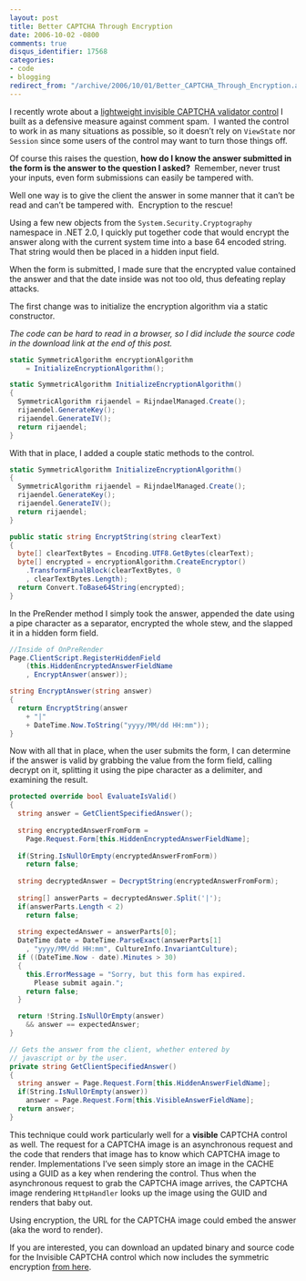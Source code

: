 ```yaml
---
layout: post
title: Better CAPTCHA Through Encryption
date: 2006-10-02 -0800
comments: true
disqus_identifier: 17568
categories:
- code
- blogging
redirect_from: "/archive/2006/10/01/Better_CAPTCHA_Through_Encryption.aspx/"
---
```


I recently wrote about a [lightweight invisible CAPTCHA validator
control](https://haacked.com/archive/2006/09/26/Lightweight_Invisible_CAPTCHA_Validator_Control.aspx "Lightweight Invisible CAPTCHA")
I built as a defensive measure against comment spam.  I wanted the
control to work in as many situations as possible, so it doesn’t rely on
`ViewState` nor `Session` since some users of the control may want to
turn those things off.

Of course this raises the question, **how do I know the answer submitted
in the form is the answer to the question I asked?**  Remember, never
trust your inputs, even form submissions can easily be tampered with.

Well one way is to give the client the answer in some manner that it
can’t be read and can’t be tampered with.  Encryption to the rescue!

Using a few new objects from the `System.Security.Cryptography`
namespace in .NET 2.0, I quickly put together code that would encrypt
the answer along with the current system time into a base 64 encoded
string.  That string would then be placed in a hidden input field.

When the form is submitted, I made sure that the encrypted value
contained the answer and that the date inside was not too old, thus
defeating replay attacks.

The first change was to initialize the encryption algorithm via a static
constructor.

*The code can be hard to read in a browser, so I did include the source
code in the download link at the end of this post.*

```csharp
static SymmetricAlgorithm encryptionAlgorithm 
    = InitializeEncryptionAlgorithm();

static SymmetricAlgorithm InitializeEncryptionAlgorithm()
{
  SymmetricAlgorithm rijaendel = RijndaelManaged.Create();
  rijaendel.GenerateKey();
  rijaendel.GenerateIV();
  return rijaendel;
}
```

With that in place, I added a couple static methods to the control.

```csharp
static SymmetricAlgorithm InitializeEncryptionAlgorithm()
{
  SymmetricAlgorithm rijaendel = RijndaelManaged.Create();
  rijaendel.GenerateKey();
  rijaendel.GenerateIV();
  return rijaendel;
}

public static string EncryptString(string clearText)
{
  byte[] clearTextBytes = Encoding.UTF8.GetBytes(clearText);
  byte[] encrypted = encryptionAlgorithm.CreateEncryptor()
    .TransformFinalBlock(clearTextBytes, 0
    , clearTextBytes.Length);
  return Convert.ToBase64String(encrypted);
}
```

In the PreRender method I simply took the answer, appended the date
using a pipe character as a separator, encrypted the whole stew, and the
slapped it in a hidden form field.

```csharp
//Inside of OnPreRender
Page.ClientScript.RegisterHiddenField
    (this.HiddenEncryptedAnswerFieldName
    , EncryptAnswer(answer));

string EncryptAnswer(string answer)
{
  return EncryptString(answer 
    + "|" 
    + DateTime.Now.ToString("yyyy/MM/dd HH:mm"));
}
```

Now with all that in place, when the user submits the form, I can
determine if the answer is valid by grabbing the value from the form
field, calling decrypt on it, splitting it using the pipe character as a
delimiter, and examining the result.

```csharp
protected override bool EvaluateIsValid()
{
  string answer = GetClientSpecifiedAnswer();
    
  string encryptedAnswerFromForm = 
    Page.Request.Form[this.HiddenEncryptedAnswerFieldName];
    
  if(String.IsNullOrEmpty(encryptedAnswerFromForm))
    return false;
    
  string decryptedAnswer = DecryptString(encryptedAnswerFromForm);
    
  string[] answerParts = decryptedAnswer.Split('|');
  if(answerParts.Length < 2)
    return false;
    
  string expectedAnswer = answerParts[0];
  DateTime date = DateTime.ParseExact(answerParts[1]
    , "yyyy/MM/dd HH:mm", CultureInfo.InvariantCulture);
  if ((DateTime.Now - date).Minutes > 30)
  {
    this.ErrorMessage = "Sorry, but this form has expired. 
      Please submit again.";
    return false;
  }

  return !String.IsNullOrEmpty(answer) 
    && answer == expectedAnswer;
}

// Gets the answer from the client, whether entered by 
// javascript or by the user.
private string GetClientSpecifiedAnswer()
{
  string answer = Page.Request.Form[this.HiddenAnswerFieldName];
  if(String.IsNullOrEmpty(answer))
    answer = Page.Request.Form[this.VisibleAnswerFieldName];
  return answer;
}
```

This technique could work particularly well for a **visible** CAPTCHA
control as well. The request for a CAPTCHA image is an asynchronous
request and the code that renders that image has to know which CAPTCHA
image to render. Implementations I’ve seen simply store an image in the
CACHE using a GUID as a key when rendering the control. Thus when the
asynchronous request to grab the CAPTCHA image arrives, the CAPTCHA
image rendering `HttpHandler` looks up the image using the GUID and
renders that baby out.

Using encryption, the URL for the CAPTCHA image could embed the answer
(aka the word to render).

If you are interested, you can download an updated binary and
source code for the Invisible CAPTCHA control which now includes the
symmetric encryption [from
here](http://tools.veloc-it.com/tabid/58/grm2id/14/Default.aspx "Invisible CAPTCHA Control").



